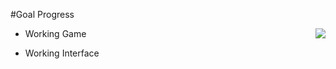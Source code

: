 #Goal Progress

<img align=right src="../img/project1/progress1.png">

* Working Game

* Working Interface

